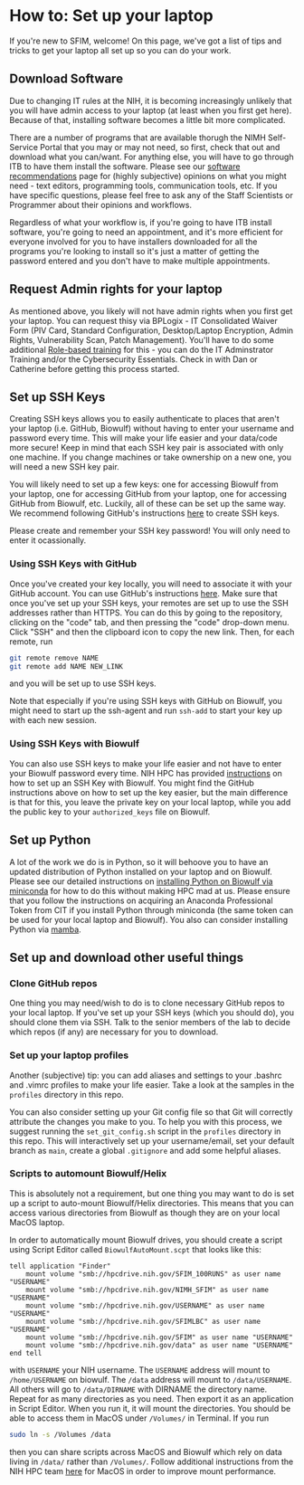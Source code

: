 # How to: Set up your laptop

If you're new to SFIM, welcome! On this page, we've got a list of tips and tricks to get your laptop all set up so you can do your work.

## Download Software

Due to changing IT rules at the NIH, it is becoming increasingly unlikely that you will have admin access to your laptop (at least when you first get here). Because of that, installing software becomes a little bit more complicated.

There are a number of programs that are available thorugh the NIMH Self-Service Portal that you may or may not need, so first, check that out and download what you can/want. For anything else, you will have to go through ITB to have them install the software. Please see our [software recommendations][software] page for (highly subjective) opinions on what you might need - text editors, programming tools, communication tools, etc. If you have specific questions, please feel free to ask any of the Staff Scientists or Programmer about their opinions and workflows.

Regardless of what your workflow is, if you're going to have ITB install software, you're going to need an appointment, and it's more efficient for everyone involved for you to have installers downloaded for all the programs you're looking to install so it's just a matter of getting the password entered and you don't have to make multiple appointments.

## Request Admin rights for your laptop

As mentioned above, you likely will not have admin rights when you first get your laptop. You can request thisy via BPLogix - IT Consolidated Waiver Form (PIV Card, Standard Configuration, Desktop/Laptop Encryption, Admin Rights, Vulnerability Scan, Patch Management). You'll have to do some additional [Role-based training][role_based_training] for this - you can do the IT Adminstrator Training and/or the Cybersecurity Essentials. Check in with Dan or Catherine before getting this process started.

## Set up SSH Keys

Creating SSH keys allows you to easily authenticate to places that aren't your laptop (i.e. GitHub, Biowulf) without having to enter your username and password every time. This will make your life easier and your data/code more secure! Keep in mind that each SSH key pair is associated with only one machine. If you change machines or take ownership on a new one, you will need a new SSH key pair.

You will likely need to set up a few keys: one for accessing Biowulf from your laptop, one for accessing GitHub from your laptop, one for accessing GitHub from Biowulf, etc. Luckily, all of these can be set up the same way. We recommend following GitHub's instructions [here][ssh-keys] to create SSH keys.

Please create and remember your SSH key password! You will only need to enter it ocassionally.

### Using SSH Keys with GitHub

Once you've created your key locally, you will need to associate it with
your GitHub account. You can use GitHub's instructions [here][gh_affiliate]. Make sure that once you've set up your SSH keys, your remotes are set up to use the SSH addresses rather than HTTPS.
You can do this by going to the repository, clicking on the "code" tab, and then pressing the "code" drop-down menu.
Click "SSH" and then the clipboard icon to copy the new link.
Then, for each remote, run

```bash
git remote remove NAME
git remote add NAME NEW_LINK
```

and you will be set up to use SSH keys.

Note that especially if you're using SSH keys with GitHub on Biowulf, you might need to start up the ssh-agent and run `ssh-add` to start your key up with each new session.

### Using SSH Keys with Biowulf

You can also use SSH keys to make your life easier and not have to enter your Biowulf password every time. NIH HPC has provided [instructions][biowulf_ssh_key] on how to set up an SSH Key with Biowulf. You might find the GitHub instructions above on how to set up the key easier, but the main difference is that for this, you leave the private key on your local laptop, while you add the public key to your `authorized_keys` file on Biowulf.

## Set up Python

A lot of the work we do is in Python, so it will behoove you to have an updated distribution of Python installed on your laptop and on Biowulf. Please see our detailed instructions on [installing Python on Biowulf via miniconda][python_biowulf] for how to do this without making HPC mad at us. Please ensure that you follow the instructions on acquiring an Anaconda Professional Token from CIT if you install Python through miniconda (the same token can be used for your local laptop and Biowulf). You also can consider installing Python via [mamba][mamba_install].

## Set up and download other useful things

### Clone GitHub repos

One thing you may need/wish to do is to clone necessary GitHub repos to your local laptop. If you've set up your SSH keys (which you should do), you should clone them via SSH. Talk to the senior members of the lab to decide which repos (if any) are necessary for you to download.

### Set up your laptop profiles

Another (subjective) tip: you can add aliases and settings to your .bashrc and .vimrc profiles to make your life easier. Take a look at the samples in the `profiles` directory in this repo.

You can also consider setting up your Git config file so that Git will correctly attribute the changes you make to you. To help you with this process, we suggest running the `set_git_config.sh` script in the `profiles` directory in this repo. This will interactively set up your username/email, set your default branch as `main`, create a global `.gitignore` and add some helpful aliases.

### Scripts to automount Biowulf/Helix

This is absolutely not a requirement, but one thing you may want to do is set up a script to auto-mount Biowulf/Helix directories. This means that you can access various directories from Biowulf as though they are on your local MacOS laptop.

In order to automatically mount Biowulf drives, you should create a script using Script Editor called `BiowulfAutoMount.scpt` that looks like this:

```scpt
tell application "Finder"
    mount volume "smb://hpcdrive.nih.gov/SFIM_100RUNS" as user name "USERNAME"
    mount volume "smb://hpcdrive.nih.gov/NIMH_SFIM" as user name "USERNAME"
    mount volume "smb://hpcdrive.nih.gov/USERNAME" as user name "USERNAME"
    mount volume "smb://hpcdrive.nih.gov/SFIMLBC" as user name "USERNAME"
    mount volume "smb://hpcdrive.nih.gov/SFIM" as user name "USERNAME"
    mount volume "smb://hpcdrive.nih.gov/data" as user name "USERNAME"
end tell
```

with `USERNAME` your NIH username.
The `USERNAME` address will mount to `/home/USERNAME` on biowulf.
The `/data` address will mount to `/data/USERNAME`.
All others will go to `/data/DIRNAME` with DIRNAME the directory name. Repeat for as many directories as you need.
Then export it as an application in Script Editor.
When you run it, it will mount the directories.
You should be able to access them in MacOS under `/Volumes/` in Terminal.
If you run

```bash
sudo ln -s /Volumes /data
```

then you can share scripts across MacOS and Biowulf which rely on data
living in `/data/` rather than `/Volumes/`.
Follow additional instructions from the NIH HPC team [here][helix_mount] for MacOS in order to
improve mount performance.

[software]: <software.md>
[ssh-keys]:<https://docs.github.com/en/free-pro-team@latest/github/authenticating-to-github/generating-a-new-ssh-key-and-adding-it-to-the-ssh-agent>
[gh_affiliate]: <https://docs.github.com/en/free-pro-team@latest/github/authenticating-to-github/adding-a-new-ssh-key-to-your-github-account>
[biowulf_ssh_key]: https://hpc.nih.gov/docs/sshkeys.html
[python_biowulf]: <biowulf_conda.md>
[helix_mount]: <https://hpc.nih.gov/docs/helixdrive.html>
[role_based_training]: https://irtsectraining.nih.gov/
[mamba_install]: https://github.com/Paradoxdruid/mamba-how-to?tab=readme-ov-file
